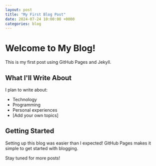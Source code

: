 ```yaml
---
layout: post
title: "My First Blog Post"
date: 2024-07-24 10:00:00 +0000
categories: blog
---
```


# Welcome to My Blog!

This is my first post using GitHub Pages and Jekyll. 

## What I'll Write About

I plan to write about:
- Technology
- Programming
- Personal experiences
- [Add your own topics]

## Getting Started

Setting up this blog was easier than I expected! GitHub Pages makes it simple to get started with blogging.

Stay tuned for more posts!
